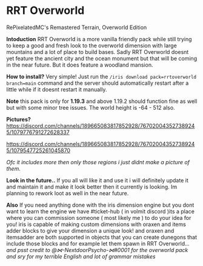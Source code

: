 # RRT Overworld
RePixelatedMC's Remastered Terrain, Overworld Edition

**Intoduction** 
RRT Overworld is a more vanilla friendly pack while still trying to keep a good and fresh look to the overworld dimension with large mountains and a lot of place to build bases. Sadly RRT Overworld doesnt yet feature the ancient city and the ocean monument but that will be coming in the near future. But it does feature a woodland mansion.

**How to install?**
Very simple! Just run the `/iris download pack=rrtoverworld branch=main` command and the server should automatically restart after a little while if it doesnt restart it manually.

**Note**
this pack is only for __1.19.3__ and above 1.19.2 should function fine as well but with some minor tree issues. The world height is -64 - 512 also. 

**Pictures?**
https://discord.com/channels/189665083817852928/767020043527389245/1079776791272628337

https://discord.com/channels/189665083817852928/767020043527389245/1079547725261045870

*Ofc it includes more then only those regions i just didnt make a picture of them.*

**Look in the future..**
If you all will like it and use it i will definitely update it and maintain it and make it look better then it currently is looking. Im planning to rework loot as well in the near future.

**Also**
If you need anything done with the iris dimension engine but you dont want to learn the engine we have #ticket-hub ( in volmit discord )its a place where you can commission someone ( most likely me ) to do your idea for you! iris is capable of making custom dimensions with oraxen and items adder blocks to give your dimension a unique look! and oraxen and itemsadder are both supported in objects that you can create dunegons that include those blocks and for example let them spawn in RRT Overworld...
*and psst credit to @⋈-NextdoorPsycho-⋈#0001  for the overworld pack* *and sry for my terrible English and lot of grammar mistakes*
